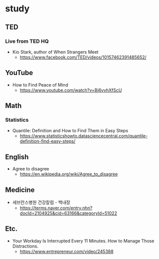 # study

## TED
### Live from TED HQ
* Kio Stark, author of When Strangers Meet
  * https://www.facebook.com/TED/videos/10157462391485652/

## YouTube
* How to Find Peace of Mind
  * https://www.youtube.com/watch?v=Bi6vvhXfScU

## Math
### Statistics
* Quantile: Definition and How to Find Them in Easy Steps
  * https://www.statisticshowto.datasciencecentral.com/quantile-definition-find-easy-steps/

## English
* Agree to disagree
  * https://en.wikipedia.org/wiki/Agree_to_disagree

## Medicine
* 세브란스병원 건강칼럼 - 백내장
  * https://terms.naver.com/entry.nhn?docId=2104925&cid=63166&categoryId=51022

## Etc.
* Your Workday Is Interrupted Every 11 Minutes. How to Manage Those Distractions.
  * https://www.entrepreneur.com/video/245388

